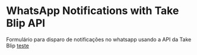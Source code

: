 # WhatsApp Notifications with Take Blip API
 Formulário para disparo de notificações no whatsapp usando a API da Take Blip
[teste](../whatsapp-notifications-webapp)
